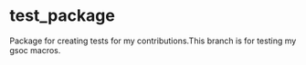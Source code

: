 # test_package
Package for creating tests for my contributions.This branch is for testing my gsoc macros.
